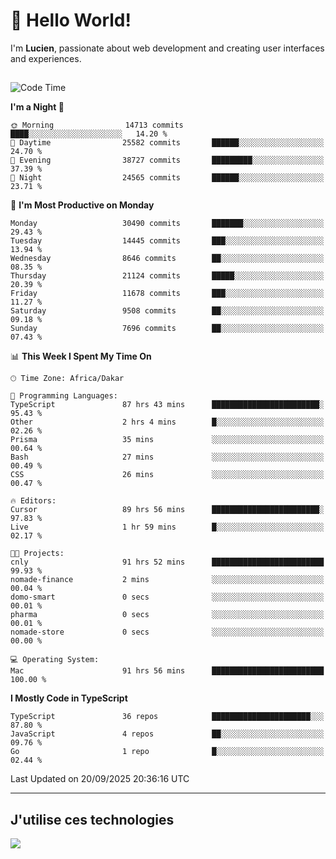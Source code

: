 # 👋 Hello World!

I'm **Lucien**, passionate about web development and creating user interfaces and experiences.

##

<!--START_SECTION:waka-->
![Code Time](http://img.shields.io/badge/Code%20Time-3%2C814%20hrs%2022%20mins-blue)

**I'm a Night 🦉** 

```text
🌞 Morning                14713 commits       ████░░░░░░░░░░░░░░░░░░░░░   14.20 % 
🌆 Daytime                25582 commits       ██████░░░░░░░░░░░░░░░░░░░   24.70 % 
🌃 Evening                38727 commits       █████████░░░░░░░░░░░░░░░░   37.39 % 
🌙 Night                  24565 commits       ██████░░░░░░░░░░░░░░░░░░░   23.71 % 
```
📅 **I'm Most Productive on Monday** 

```text
Monday                   30490 commits       ███████░░░░░░░░░░░░░░░░░░   29.43 % 
Tuesday                  14445 commits       ███░░░░░░░░░░░░░░░░░░░░░░   13.94 % 
Wednesday                8646 commits        ██░░░░░░░░░░░░░░░░░░░░░░░   08.35 % 
Thursday                 21124 commits       █████░░░░░░░░░░░░░░░░░░░░   20.39 % 
Friday                   11678 commits       ███░░░░░░░░░░░░░░░░░░░░░░   11.27 % 
Saturday                 9508 commits        ██░░░░░░░░░░░░░░░░░░░░░░░   09.18 % 
Sunday                   7696 commits        ██░░░░░░░░░░░░░░░░░░░░░░░   07.43 % 
```


📊 **This Week I Spent My Time On** 

```text
🕑︎ Time Zone: Africa/Dakar

💬 Programming Languages: 
TypeScript               87 hrs 43 mins      ████████████████████████░   95.43 % 
Other                    2 hrs 4 mins        █░░░░░░░░░░░░░░░░░░░░░░░░   02.26 % 
Prisma                   35 mins             ░░░░░░░░░░░░░░░░░░░░░░░░░   00.64 % 
Bash                     27 mins             ░░░░░░░░░░░░░░░░░░░░░░░░░   00.49 % 
CSS                      26 mins             ░░░░░░░░░░░░░░░░░░░░░░░░░   00.47 % 

🔥 Editors: 
Cursor                   89 hrs 56 mins      ████████████████████████░   97.83 % 
Live                     1 hr 59 mins        █░░░░░░░░░░░░░░░░░░░░░░░░   02.17 % 

🐱‍💻 Projects: 
cnly                     91 hrs 52 mins      █████████████████████████   99.93 % 
nomade-finance           2 mins              ░░░░░░░░░░░░░░░░░░░░░░░░░   00.04 % 
domo-smart               0 secs              ░░░░░░░░░░░░░░░░░░░░░░░░░   00.01 % 
pharma                   0 secs              ░░░░░░░░░░░░░░░░░░░░░░░░░   00.01 % 
nomade-store             0 secs              ░░░░░░░░░░░░░░░░░░░░░░░░░   00.00 % 

💻 Operating System: 
Mac                      91 hrs 56 mins      █████████████████████████   100.00 % 
```

**I Mostly Code in TypeScript** 

```text
TypeScript               36 repos            ██████████████████████░░░   87.80 % 
JavaScript               4 repos             ██░░░░░░░░░░░░░░░░░░░░░░░   09.76 % 
Go                       1 repo              █░░░░░░░░░░░░░░░░░░░░░░░░   02.44 % 
```




 Last Updated on 20/09/2025 20:36:16 UTC
<!--END_SECTION:waka-->
---

## J'utilise ces technologies

<p align="left">
  <a href="https://skillicons.dev">
    <img src="https://skillicons.dev/icons?i=ts,js,go,ruby,css,scss,tailwind,react,vite,nextjs,docker,figma,ableton" />
  </a>
</p>


